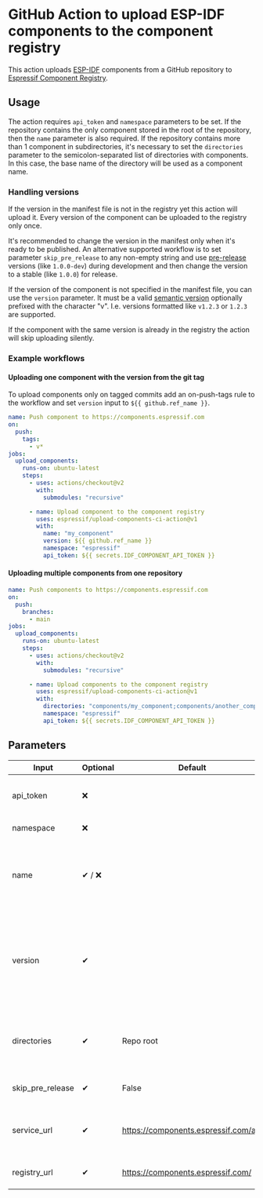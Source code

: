 # GitHub Action to upload ESP-IDF components to the component registry

This action uploads [ESP-IDF](https://github.com/espressif/esp-idf) components from a GitHub repository to [Espressif Component Registry](https://components.espressif.com).

## Usage

The action requires `api_token` and `namespace` parameters to be set. If the repository contains the only component stored in the root of the repository, then the `name` parameter is also required. If the repository contains more than 1 component in subdirectories, it's necessary to set the `directories` parameter to the semicolon-separated list of directories with components. In this case, the base name of the directory will be used as a component name.

### Handling versions

If the version in the manifest file is not in the registry yet this action will upload it. Every version of the component can be uploaded to the registry only once.

It's recommended to change the version in the manifest only when it's ready to be published.
An alternative supported workflow is to set parameter `skip_pre_release` to any non-empty string and use [pre-release](https://semver.org/#spec-item-9) versions (like `1.0.0-dev`) during development and then change the version to a stable (like `1.0.0`) for release.

If the version of the component is not specified in the manifest file, you can use the `version` parameter. It must be a valid [semantic version](https://semver.org/) optionally prefixed with the character "v". I.e. versions formatted like `v1.2.3` or `1.2.3` are supported.

If the component with the same version is already in the registry the action will skip uploading silently.

### Example workflows

#### Uploading one component with the version from the git tag

To upload components only on tagged commits add an on-push-tags rule to the workflow and set `version` input to `${{ github.ref_name }}`.

```yaml
name: Push component to https://components.espressif.com
on:
  push:
    tags:
      - v*
jobs:
  upload_components:
    runs-on: ubuntu-latest
    steps:
      - uses: actions/checkout@v2
        with:
          submodules: "recursive"

      - name: Upload component to the component registry
        uses: espressif/upload-components-ci-action@v1
        with:
          name: "my_component"
          version: ${{ github.ref_name }}
          namespace: "espressif"
          api_token: ${{ secrets.IDF_COMPONENT_API_TOKEN }}
```

#### Uploading multiple components from one repository

```yaml
name: Push components to https://components.espressif.com
on:
  push:
    branches:
      - main
jobs:
  upload_components:
    runs-on: ubuntu-latest
    steps:
      - uses: actions/checkout@v2
        with:
          submodules: "recursive"

      - name: Upload components to the component registry
        uses: espressif/upload-components-ci-action@v1
        with:
          directories: "components/my_component;components/another_component"
          namespace: "espressif"
          api_token: ${{ secrets.IDF_COMPONENT_API_TOKEN }}
```

## Parameters

| Input            | Optional | Default                              | Description                                                                                                                    |
|------------------|----------|--------------------------------------|--------------------------------------------------------------------------------------------------------------------------------|
| api_token        | ❌        |                                      | API Token for the component registry                                                                                           |
| namespace        | ❌        |                                      | Component namespace                                                                                                            |
| name             | ✔ / ❌    |                                      | Name is required for uploading a component from the root of the repository                                                     |
| version          | ✔        |                                      | Version of the component, if not specified in the manifest. Should be a [semver](https://semver.org/) like `1.2.3` or `v1.2.3` |
| directories      | ✔        | Repo root                            | Semicolon separated list of directories with components.                                                                       |
| skip_pre_release | ✔        | False                                | Flag to skip [pre-release](https://semver.org/#spec-item-9) versions                                                           |
| service_url      | ✔        | https://components.espressif.com/api | (Deprecated) IDF Component registry API URL                                                                                    |
| registry_url     | ✔        | https://components.espressif.com/    | IDF Component registry URL                                                                                                     |
